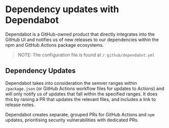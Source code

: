 # Dependency updates with Dependabot

Dependabot is a GitHub-owned product that directly integrates into the GitHub UI and notifies us of new releases to our
dependencies within the npm and GitHub Actions package ecosystems.

> NOTE: The configuration file is found at `/.github/dependabot.yml`
## Dependency Updates

Dependabot takes into consideration the semver ranges within `/package.json` (or GitHub Actions workflow files for
updates to Actions) and will only notify us of updates that fall within the specified ranges. It does this by raising a
PR that updates the relevant files, and includes a link to release notes.

Dependabot creates separate, grouped PRs for GitHub Actions and `npm` updates, prioritising security vulnerabilities with dedicated PRs.
